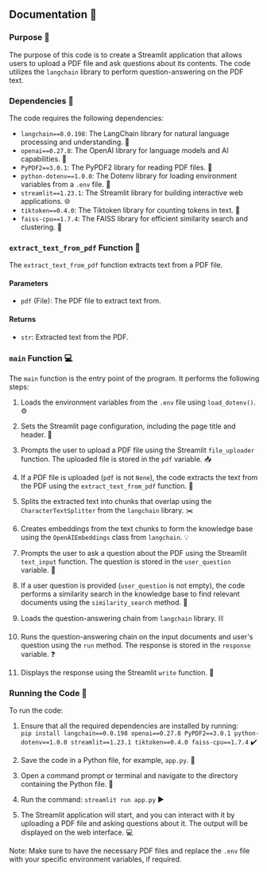 ## Documentation :memo:

### Purpose :dart:
The purpose of this code is to create a Streamlit application that allows users to upload a PDF file and ask questions about its contents. The code utilizes the `langchain` library to perform question-answering on the PDF text.

### Dependencies :wrench:
The code requires the following dependencies:

- `langchain==0.0.198`: The LangChain library for natural language processing and understanding. :speech_balloon:
- `openai==0.27.8`: The OpenAI library for language models and AI capabilities. :robot:
- `PyPDF2==3.0.1`: The PyPDF2 library for reading PDF files. :page_facing_up:
- `python-dotenv==1.0.0`: The Dotenv library for loading environment variables from a `.env` file. :closed_lock_with_key:
- `streamlit==1.23.1`: The Streamlit library for building interactive web applications. :globe_with_meridians:
- `tiktoken==0.4.0`: The Tiktoken library for counting tokens in text. :abacus:
- `faiss-cpu==1.7.4`: The FAISS library for efficient similarity search and clustering. :mag_right:

### `extract_text_from_pdf` Function :open_file_folder:
The `extract_text_from_pdf` function extracts text from a PDF file.

#### Parameters
- `pdf` (File): The PDF file to extract text from.

#### Returns
- `str`: Extracted text from the PDF.

### `main` Function :computer:
The `main` function is the entry point of the program. It performs the following steps:

1. Loads the environment variables from the `.env` file using `load_dotenv()`. :gear:

2. Sets the Streamlit page configuration, including the page title and header. :page_with_curl:

3. Prompts the user to upload a PDF file using the Streamlit `file_uploader` function. The uploaded file is stored in the `pdf` variable. :inbox_tray:

4. If a PDF file is uploaded (`pdf` is not `None`), the code extracts the text from the PDF using the `extract_text_from_pdf` function. :page_with_curl:

5. Splits the extracted text into chunks that overlap using the `CharacterTextSplitter` from the `langchain` library. :scissors:

6. Creates embeddings from the text chunks to form the knowledge base using the `OpenAIEmbeddings` class from `langchain`. :bulb:

7. Prompts the user to ask a question about the PDF using the Streamlit `text_input` function. The question is stored in the `user_question` variable. :speech_balloon:

8. If a user question is provided (`user_question` is not empty), the code performs a similarity search in the knowledge base to find relevant documents using the `similarity_search` method. :mag_right:

9. Loads the question-answering chain from `langchain` library. :chains:

10. Runs the question-answering chain on the input documents and user's question using the `run` method. The response is stored in the `response` variable. :question:

11. Displays the response using the Streamlit `write` function. :speech_balloon:

### Running the Code :rocket:
To run the code:

1. Ensure that all the required dependencies are installed by running:  
   ```pip install langchain==0.0.198 openai==0.27.8 PyPDF2==3.0.1 python-dotenv==1.0.0 streamlit==1.23.1 tiktoken==0.4.0 faiss-cpu==1.7.4``` :heavy_check_mark:

2. Save the code in a Python file, for example, `app.py`. :floppy_disk:

3. Open a command prompt or terminal and navigate to the directory containing the Python file. :file_folder:

4. Run the command: 
    ```streamlit run app.py``` :arrow_forward:

5. The Streamlit application will start, and you can interact with it by uploading a PDF file and asking questions about it. The output will be displayed on the web interface. :computer:

Note: Make sure to have the necessary PDF files and replace the `.env` file with your specific environment variables, if required.
